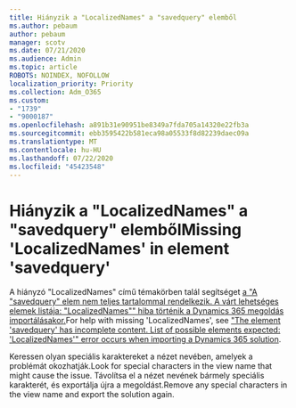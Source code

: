 ```yaml
---
title: Hiányzik a "LocalizedNames" a "savedquery" elemből
ms.author: pebaum
author: pebaum
manager: scotv
ms.date: 07/21/2020
ms.audience: Admin
ms.topic: article
ROBOTS: NOINDEX, NOFOLLOW
localization_priority: Priority
ms.collection: Adm_O365
ms.custom:
- "1739"
- "9000187"
ms.openlocfilehash: a891b31e90951be8349a7fda705a14320e22fb3a
ms.sourcegitcommit: ebb3595422b581eca98a05533f8d82239daec09a
ms.translationtype: MT
ms.contentlocale: hu-HU
ms.lasthandoff: 07/22/2020
ms.locfileid: "45423548"
---
```

# <a name="missing-localizednames-in-element-savedquery"></a><span data-ttu-id="69d67-102">Hiányzik a "LocalizedNames" a "savedquery" elemből</span><span class="sxs-lookup"><span data-stu-id="69d67-102">Missing 'LocalizedNames' in element 'savedquery'</span></span>

<span data-ttu-id="69d67-103">A hiányzó "LocalizedNames" című témakörben talál segítséget [a "A "savedquery" elem nem teljes tartalommal rendelkezik. A várt lehetséges elemek listája: "LocalizedNames"" hiba történik a Dynamics 365 megoldás importálásakor.](https://support.microsoft.com/help/4463330/the-element-savedquery-has-incomplete-content-list-of-possible-element)</span><span class="sxs-lookup"><span data-stu-id="69d67-103">For help with missing 'LocalizedNames', see ["The element 'savedquery' has incomplete content. List of possible elements expected: 'LocalizedNames'" error occurs when importing a Dynamics 365 solution](https://support.microsoft.com/help/4463330/the-element-savedquery-has-incomplete-content-list-of-possible-element).</span></span>

<span data-ttu-id="69d67-104">Keressen olyan speciális karaktereket a nézet nevében, amelyek a problémát okozhatják.</span><span class="sxs-lookup"><span data-stu-id="69d67-104">Look for special characters in the view name that might cause the issue.</span></span> <span data-ttu-id="69d67-105">Távolítsa el a nézet nevének bármely speciális karakterét, és exportálja újra a megoldást.</span><span class="sxs-lookup"><span data-stu-id="69d67-105">Remove any special characters in the view name and export the solution again.</span></span>